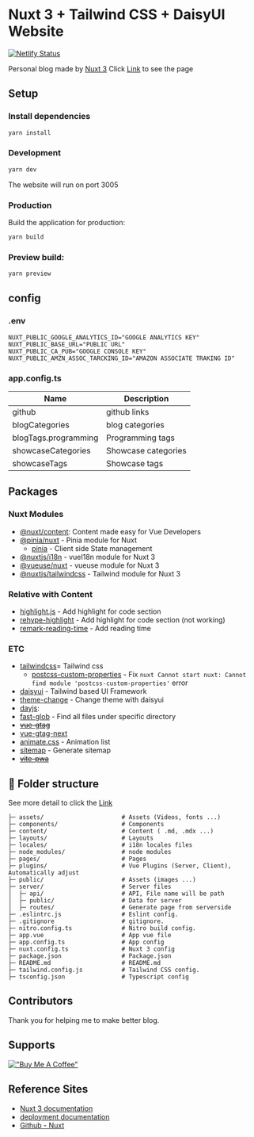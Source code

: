 # Nuxt 3 + Tailwind CSS + DaisyUI Website
[![Netlify Status](https://api.netlify.com/api/v1/badges/1fcf26af-7f44-4e56-abe5-94ae4073f109/deploy-status)](https://app.netlify.com/sites/requiem-blog/deploys)

Personal blog made by [Nuxt 3](https://nuxt.com/)
Click [Link](https://requiem-blog.netlify.app/) to see the page

## Setup
### Install dependencies
```bash
yarn install
````

### Development
```bash
yarn dev
```
The website will run on port 3005

### Production
Build the application for production:
```bash
yarn build
```

### Preview build:
```bash
yarn preview
```

## config
### .env
```text
NUXT_PUBLIC_GOOGLE_ANALYTICS_ID="GOOGLE ANALYTICS KEY"
NUXT_PUBLIC_BASE_URL="PUBLIC URL"
NUXT_PUBLIC_CA_PUB="GOOGLE CONSOLE KEY"
NUXT_PUBLIC_AMZN_ASSOC_TARCKING_ID="AMAZON ASSOCIATE TRAKING ID"
```
### app.config.ts
| Name                 | Description         |
|----------------------|---------------------|
| github               | github links        |
| blogCategories       | blog categories     |
| blogTags.programming | Programming tags    |
| showcaseCategories   | Showcase categories |
| showcaseTags         | Showcase tags       |


## Packages
### Nuxt Modules
- [@nuxt/content](https://content.nuxtjs.org/): Content made easy for Vue Developers
- [@pinia/nuxt]() - Pinia module for Nuxt
  - [pinia](https://nuxt.com/modules/pinia) - Client side State management
- [@nuxtjs/i18n]() - vueI18n module for Nuxt 3
- [@vueuse/nuxt]() - vueuse module for Nuxt 3
- [@nuxtjs/tailwindcss](https://tailwindcss.nuxt.dev/) - Tailwind module for Nuxt 3

### Relative with Content
- [highlight.js]() - Add highlight for code section
- [rehype-highlight]() - Add highlight for code section (not working)
- [remark-reading-time]() - Add reading time

### ETC
- [tailwindcss](https://tailwindcss.com/)= Tailwind css
  - [postcss-custom-properties](https://www.npmjs.com/package/postcss-custom-properties) - Fix ```nuxt Cannot start nuxt: Cannot find module 'postcss-custom-properties'``` error
- [daisyui](https://daisyui.com/) - Tailwind based UI Framework
- [theme-change](https://github.com/saadeghi/theme-change) - Change theme with daisyui
- [dayjs](https://day.js.org/): 
- [fast-glob]() - Find all files under specific directory
- ~~[vue-gtag]()~~
- [vue-gtag-next]()
- [animate.css]() - Animation list
- [sitemap](https://github.com/ekalinin/sitemap.js) - Generate sitemap
- ~~[vite-pwa](https://github.com/vite-pwa/nuxt)~~

## :file_folder: Folder structure
See more detail to click the [Link](https://nuxt.com/docs/guide/directory-structure/nuxt)
```text
├─ assets/                      # Assets (Videos, fonts ...)
├─ components/                  # Components
├─ content/                     # Content ( .md, .mdx ...)
├─ layouts/                     # Layouts
├─ locales/                     # i18n locales files
├─ node_modules/                # node modules
├─ pages/                       # Pages
├─ plugins/                     # Vue Plugins (Server, Client), Automatically adjust
├─ public/                      # Assets (images ...)
├─ server/                      # Server files
│  ├─ api/                      # API, File name will be path
│  ├─ public/                   # Data for server
│  ├─ routes/                   # Generate page from serverside
├─ .eslintrc.js                 # Eslint config.
├─ .gitignore                   # gitignore.
├─ nitro.config.ts              # Nitro build config.
├─ app.vue                      # App vue file
├─ app.config.ts                # App config
├─ nuxt.config.ts               # Nuxt 3 config
├─ package.json                 # Package.json
├─ README.md                    # README.md
├─ tailwind.config.js           # Tailwind CSS config.
├─ tsconfig.json                # Typescript config
```

## Contributors
Thank you for helping me to make better blog.

## Supports
[!["Buy Me A Coffee"](https://www.buymeacoffee.com/assets/img/custom_images/orange_img.png)](https://www.buymeacoffee.com/youngjinkwak)

## Reference Sites
- [Nuxt 3 documentation](https://nuxt.com/docs/getting-started/introduction)
- [deployment documentation](https://nuxt.com/docs/getting-started/deployment)
- [Github - Nuxt](https://github.com/nuxt/nuxt)
